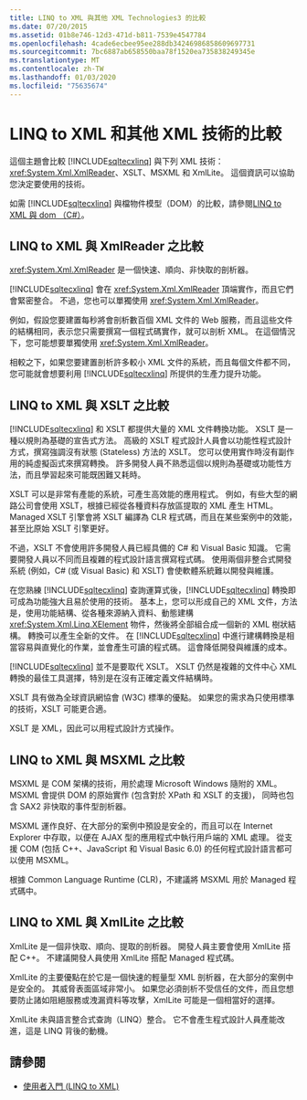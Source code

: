 ```yaml
---
title: LINQ to XML 與其他 XML Technologies3 的比較
ms.date: 07/20/2015
ms.assetid: 01b8e746-12d3-471d-b811-7539e4547784
ms.openlocfilehash: 4cade6ecbee95ee288db34246986858609697731
ms.sourcegitcommit: 7bc6887ab658550baa78f1520ea735838249345e
ms.translationtype: MT
ms.contentlocale: zh-TW
ms.lasthandoff: 01/03/2020
ms.locfileid: "75635674"
---
```

# <a name="linq-to-xml-vs-other-xml-technologies"></a>LINQ to XML 和其他 XML 技術的比較
這個主題會比較 [!INCLUDE[sqltecxlinq](~/includes/sqltecxlinq-md.md)] 與下列 XML 技術：<xref:System.Xml.XmlReader>、XSLT、MSXML 和 XmlLite。 這個資訊可以協助您決定要使用的技術。  
  
 如需 [!INCLUDE[sqltecxlinq](~/includes/sqltecxlinq-md.md)] 與檔物件模型（DOM）的比較，請參閱[LINQ to XML 與 dom （C#）](./linq-to-xml-vs-dom.md)。  
  
## <a name="linq-to-xml-vs-xmlreader"></a>LINQ to XML 與 XmlReader 之比較  
 <xref:System.Xml.XmlReader> 是一個快速、順向、非快取的剖析器。  
  
 [!INCLUDE[sqltecxlinq](~/includes/sqltecxlinq-md.md)] 會在 <xref:System.Xml.XmlReader> 頂端實作，而且它們會緊密整合。 不過，您也可以單獨使用 <xref:System.Xml.XmlReader>。  
  
 例如，假設您要建置每秒將會剖析數百個 XML 文件的 Web 服務，而且這些文件的結構相同，表示您只需要撰寫一個程式碼實作，就可以剖析 XML。 在這個情況下，您可能想要單獨使用 <xref:System.Xml.XmlReader>。  
  
 相較之下，如果您要建置剖析許多較小 XML 文件的系統，而且每個文件都不同，您可能就會想要利用 [!INCLUDE[sqltecxlinq](~/includes/sqltecxlinq-md.md)] 所提供的生產力提升功能。  
  
## <a name="linq-to-xml-vs-xslt"></a>LINQ to XML 與 XSLT 之比較  
 [!INCLUDE[sqltecxlinq](~/includes/sqltecxlinq-md.md)] 和 XSLT 都提供大量的 XML 文件轉換功能。 XSLT 是一種以規則為基礎的宣告式方法。 高級的 XSLT 程式設計人員會以功能性程式設計方式，撰寫強調沒有狀態 (Stateless) 方法的 XSLT。 您可以使用實作時沒有副作用的純虛擬函式來撰寫轉換。 許多開發人員不熟悉這個以規則為基礎或功能性方法，而且學習起來可能既困難又耗時。  
  
 XSLT 可以是非常有產能的系統，可產生高效能的應用程式。 例如，有些大型的網路公司會使用 XSLT，根據已經從各種資料存放區提取的 XML 產生 HTML。 Managed XSLT 引擎會將 XSLT 編譯為 CLR 程式碼，而且在某些案例中的效能，甚至比原始 XSLT 引擎更好。  
  
 不過，XSLT 不會使用許多開發人員已經具備的 C# 和 Visual Basic 知識。 它需要開發人員以不同而且複雜的程式設計語言撰寫程式碼。 使用兩個非整合式開發系統 (例如，C# (或 Visual Basic) 和 XSLT) 會使軟體系統難以開發與維護。  
  
 在您熟練 [!INCLUDE[sqltecxlinq](~/includes/sqltecxlinq-md.md)] 查詢運算式後，[!INCLUDE[sqltecxlinq](~/includes/sqltecxlinq-md.md)] 轉換即可成為功能強大且易於使用的技術。 基本上，您可以形成自己的 XML 文件，方法是，使用功能結構、從各種來源納入資料、動態建構 <xref:System.Xml.Linq.XElement> 物件，然後將全部組合成一個新的 XML 樹狀結構。 轉換可以產生全新的文件。 在 [!INCLUDE[sqltecxlinq](~/includes/sqltecxlinq-md.md)] 中進行建構轉換是相當容易與直覺化的作業，並會產生可讀的程式碼。 這會降低開發與維護的成本。  
  
 [!INCLUDE[sqltecxlinq](~/includes/sqltecxlinq-md.md)] 並不是要取代 XSLT。 XSLT 仍然是複雜的文件中心 XML 轉換的最佳工具選擇，特別是在沒有正確定義文件結構時。  
  
 XSLT 具有做為全球資訊網協會 (W3C) 標準的優點。 如果您的需求為只使用標準的技術，XSLT 可能更合適。  
  
 XSLT 是 XML，因此可以用程式設計方式操作。  
  
## <a name="linq-to-xml-vs-msxml"></a>LINQ to XML 與 MSXML 之比較  
 MSXML 是 COM 架構的技術，用於處理 Microsoft Windows 隨附的 XML。 MSXML 會提供 DOM 的原始實作 (包含對於 XPath 和 XSLT 的支援)， 同時也包含 SAX2 非快取的事件型剖析器。  
  
 MSXML 運作良好、在大部分的案例中預設是安全的，而且可以在 Internet Explorer 中存取，以便在 AJAX 型的應用程式中執行用戶端的 XML 處理。 從支援 COM (包括 C++、JavaScript 和 Visual Basic 6.0) 的任何程式設計語言都可以使用 MSXML。  
  
 根據 Common Language Runtime (CLR)，不建議將 MSXML 用於 Managed 程式碼中。  
  
## <a name="linq-to-xml-vs-xmllite"></a>LINQ to XML 與 XmlLite 之比較  
 XmlLite 是一個非快取、順向、提取的剖析器。 開發人員主要會使用 XmlLite 搭配 C++。 不建議開發人員使用 XmlLite 搭配 Managed 程式碼。  
  
 XmlLite 的主要優點在於它是一個快速的輕量型 XML 剖析器，在大部分的案例中是安全的。 其威脅表面區域非常小。 如果您必須剖析不受信任的文件，而且您想要防止諸如阻絕服務或洩漏資料等攻擊，XmlLite 可能是一個相當好的選擇。  
  
 XmlLite 未與語言整合式查詢（LINQ）整合。 它不會產生程式設計人員產能改進，這是 LINQ 背後的動機。  
  
## <a name="see-also"></a>請參閱

- [使用者入門 (LINQ to XML)](./linq-to-xml-overview.md)
